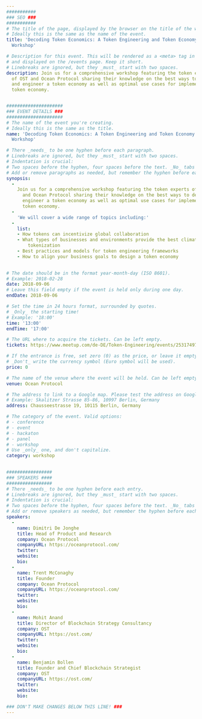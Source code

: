 ```yaml
---
###########
### SEO ###
###########
# The title of the page, displayed by the browser on the title of the window.
# Ideally this is the same as the name of the event.
title: 'Decoding Token Economics: A Token Engineering and Token Economy Design
  Workshop'

# Description for this event. This will be rendered as a <meta> tag in the HTML, 
# and displayed on the /events page. Keep it short.
# Linebreaks are ignored, but they _must_ start with two spaces.
description: Join us for a comprehensive workshop featuring the token experts
  of OST and Ocean Protocol sharing their knowledge on the best ways to design
  and engineer a token economy as well as optimal use cases for implementing a
  token economy.


#####################
### EVENT DETAILS ###
#####################
# The name of the event you're creating.
# Ideally this is the same as the title.
name: 'Decoding Token Economics: A Token Engineering and Token Economy Design
  Workshop'

# There _needs_ to be one hyphen before each paragraph.
# Linebreaks are ignored, but they _must_ start with two spaces.
# Indentation is crucial:
# Two spaces before the hyphen, four spaces before the text. _No_ tabs allowed.
# Add or remove paragraphs as needed, but remember the hyphen before each entry.
synopsis:
  -
    Join us for a comprehensive workshop featuring the token experts of OST
      and Ocean Protocol sharing their knowledge on the best ways to design and
      engineer a token economy as well as optimal use cases for implementing a
      token economy.
  -
    'We will cover a wide range of topics including:'
  -
    list:
    - How tokens can incentivize global collaboration
    - What types of businesses and environments provide the best climate for
        tokenization
    - Best practices and models for token engineering frameworks
    - How to align your business goals to design a token economy
   

# The date should be in the format year-month-day (ISO 8601).
# Example: 2018-02-28
date: 2018-09-06
# Leave this field empty if the event is held only during one day.
endDate: 2018-09-06

# Set the time in 24 hours format, surrounded by quotes.
# _Only_ the starting time!
# Example: '18:00'
time: '13:00'
endTime: '17:00'

# The URL where to acquire the tickets. Can be left empty.
tickets: https://www.meetup.com/de-DE/Token-Engineering/events/253174971/

# If the entrance is free, set zero (0) as the price, or leave it empty.
# _Don't_ write the currency symbol (Euro symbol will be used).
price: 0

# The name of the venue where the event will be held. Can be left empty.
venue: Ocean Protocol

# The address to link to a Google map. Please test the address on Google Maps.
# Example: Skalitzer Strasse 85-86, 10997 Berlin, Germany
address: Chausseestrasse 19, 10115 Berlin, Germany

# The category of the event. Valid options:
# - conference
# - event
# - hackaton
# - panel
# - workshop
# Use _only_ one, and don't capitalize.
category: workshop

 
#################
### SPEAKERS ####
#################
# There _needs_ to be one hyphen before each entry.
# Linebreaks are ignored, but they _must_ start with two spaces.
# Indentation is crucial:
# Two spaces before the hyphen, four spaces before the text. _No_ tabs allowed.
# Add or remove speakers as needed, but remember the hyphen before each entry.
speakers:
  -
    name: Dimitri De Jonghe 
    title: Head of Product and Research
    company: Ocean Protocol
    companyURL: https://oceanprotocol.com/
    twitter: 
    website: 
    bio: 
  -
    name: Trent McConaghy
    title: Founder
    company: Ocean Protocol
    companyURL: https://oceanprotocol.com/
    twitter: 
    website: 
    bio: 
  -
    name: Mohit Anand 
    title: Director of Blockchain Strategy Consultancy 
    company: OST
    companyURL: https://ost.com/
    twitter: 
    website: 
    bio: 
  -
    name: Benjamin Bollen
    title: Founder and Chief Blockchain Strategist
    company: OST 
    companyURL: https://ost.com/
    twitter: 
    website: 
    bio: 

### DON'T MAKE CHANGES BELOW THIS LINE! ###
---
```

<!-- ### DON'T MAKE CHANGES BELOW THIS LINE! ### -->

<Event-Content/>
